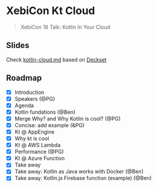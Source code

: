 # XebiCon Kt Cloud

> XebiCon 18 Talk: Kotlin In Your Cloud

## Slides

Check [kotlin-cloud.md](kotlin-cloud.md) based on [Deckset](https://www.deckset.com/)

## Roadmap

- [x] Introduction
- [x] Speakers (@PG)
- [x] Agenda
- [x] Kotlin fundations (@Ben)
- [x] Merge Why? and Why Kotlin is cool? (@PG)
- [x] Concise: add example (&PG)
- [x] Kt @ AppEngine
- [x] Why kt is cool
- [x] Kt @ AWS Lambda
- [x] Performance (@PG)
- [x] Kt @ Azure Function
- [x] Take away
- [x] Take away: Kotlin as Java works with Docker (@Ben)
- [x] Take away: Kotlin.js Firebase function (example) (@Ben)
